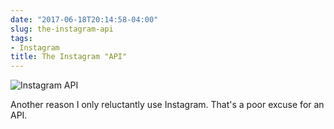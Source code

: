 ```yaml
---
date: "2017-06-18T20:14:58-04:00"
slug: the-instagram-api
tags:
- Instagram
title: The Instagram "API"
---
```


![Instagram API](/img/2017/instagram-api.jpg)

Another reason I only reluctantly use Instagram. That's a poor excuse for an API. 

